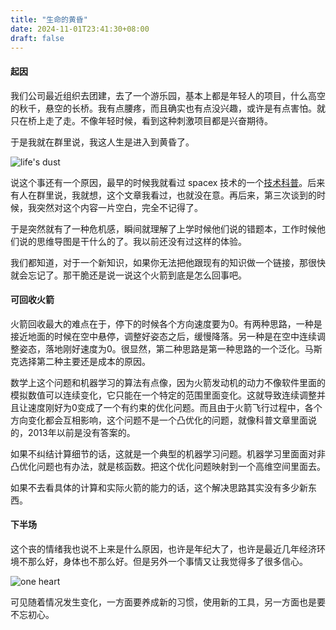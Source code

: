 ```yaml
---
title: "生命的黄昏"
date: 2024-11-01T23:41:30+08:00
draft: false
---
```


#### 起因
我们公司最近组织去团建，去了一个游乐园，基本上都是年轻人的项目，什么高空的秋千，悬空的长桥。我有点腰疼，而且确实也有点没兴趣，或许是有点害怕。就只在桥上走了走。不像年轻时候，看到这种刺激项目都是兴奋期待。

于是我就在群里说，我这人生是进入到黄昏了。

![life's dust](/pics/lifesdust.jpg)

说这个事还有一个原因，最早的时候我就看过 spacex 技术的一个[技术科普](https://www.zhihu.com/question/597238433/answer/3080541702)。后来有人在群里说，我就想，这个文章我看过，也就没在意。再后来，第三次谈到的时候，我突然对这个内容一片空白，完全不记得了。

于是突然就有了一种危机感，瞬间就理解了上学时候他们说的错题本，工作时候他们说的思维导图是干什么的了。我以前还没有过这样的体验。

我们都知道，对于一个新知识，如果你无法把他跟现有的知识做一个链接，那很快就会忘记了。那干脆还是说一说这个火箭到底是怎么回事吧。

#### 可回收火箭
火箭回收最大的难点在于，停下的时候各个方向速度要为0。有两种思路，一种是接近地面的时候在空中悬停，调整好姿态之后，缓慢降落。另一种是在空中连续调整姿态，落地刚好速度为0。很显然，第二种思路是第一种思路的一个泛化。马斯克选择第二种主要还是成本的原因。

数学上这个问题和机器学习的算法有点像，因为火箭发动机的动力不像软件里面的模拟数值可以连续变化，它只能在一个特定的范围里面变化。这就导致连续调整并且让速度刚好为0变成了一个有约束的优化问题。而且由于火箭飞行过程中，各个方向变化都会互相影响，这个问题不是一个凸优化的问题，就像科普文章里面说的，2013年以前是没有答案的。

如果不纠结计算细节的话，这就是一个典型的机器学习问题。机器学习里面面对非凸优化问题也有办法，就是核函数。把这个优化问题映射到一个高维空间里面去。

如果不去看具体的计算和实际火箭的能力的话，这个解决思路其实没有多少新东西。

#### 下半场
这个丧的情绪我也说不上来是什么原因，也许是年纪大了，也许是最近几年经济环境不那么好，身体也不那么好。但是另外一个事情又让我觉得多了很多信心。

![one heart](/pics/one.heart.jpg)

可见随着情况发生变化，一方面要养成新的习惯，使用新的工具，另一方面也是要不忘初心。
